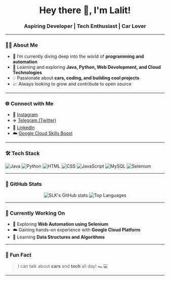 <h1 align="center">Hey there 👋, I'm Lalit!</h1>
<h3 align="center">Aspiring Developer | Tech Enthusiast | Car Lover</h3>

---

### 👨‍💻 About Me

- 🔭 I’m currently diving deep into the world of **programming and automation**
- 🌱 Learning and exploring **Java, Python, Web Development, and Cloud Technologies**
- 💡 Passionate about **cars, coding, and building cool projects**
- 📈 Always looking to grow and contribute to open source

---

### 🌐 Connect with Me

- 📸 [Instagram](https://www.instagram.com/lalit_7588)
- ✈️ [Telegram (Twitter)](https://twitter.com/SLALITKUMAR5?t=Zgoh4657QJkND9y4dpiG0Q&s=09)
- 💼 [LinkedIn](https://www.linkedin.com/in/s-lalit-kumar-95ab87254?utm_source=share&utm_campaign=share_via&utm_content=profile&utm_medium=android_app)
- ☁️ [Google Cloud Skills Boost](https://www.cloudskillsboost.google/public_profiles/14e30514-9e7c-4a64-9130-e481e553cc5e)

---

### 🛠️ Tech Stack

![Java](https://img.shields.io/badge/Java-ED8B00?style=for-the-badge&logo=java&logoColor=white)
![Python](https://img.shields.io/badge/Python-3776AB?style=for-the-badge&logo=python&logoColor=white)
![HTML](https://img.shields.io/badge/HTML-E34F26?style=for-the-badge&logo=html5&logoColor=white)
![CSS](https://img.shields.io/badge/CSS-1572B6?style=for-the-badge&logo=css3&logoColor=white)
![JavaScript](https://img.shields.io/badge/JavaScript-F7DF1E?style=for-the-badge&logo=javascript&logoColor=black)
![MySQL](https://img.shields.io/badge/MySQL-00000F?style=for-the-badge&logo=mysql&logoColor=white)
![Selenium](https://img.shields.io/badge/Selenium-43B02A?style=for-the-badge&logo=selenium&logoColor=white)

---

### 🚀 GitHub Stats

<p align="center">
  <img src="https://github-readme-stats.vercel.app/api?username=SLK007588&show_icons=true&theme=tokyonight" alt="SLK's GitHub stats" />
  <img src="https://github-readme-stats.vercel.app/api/top-langs/?username=SLK007588&layout=compact&theme=tokyonight" alt="Top Languages" />
</p>

---

### 🔧 Currently Working On

- 🔬 Exploring **Web Automation using Selenium**
- ☁️ Gaining hands-on experience with **Google Cloud Platform**
- 🧠 Learning **Data Structures and Algorithms**

---

### 🏁 Fun Fact

> I can talk about **cars** and **tech** all day! 🏎️💻

---
